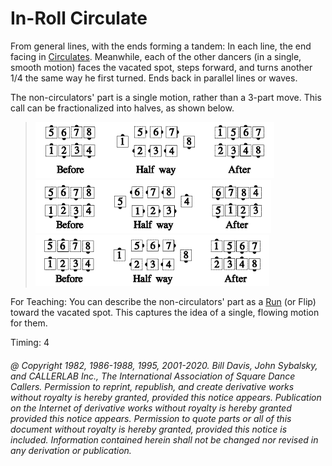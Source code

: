 
# In-Roll Circulate

From general lines, with the ends forming a tandem: In each line, the end facing in
[Circulates](../b1/circulate.md). Meanwhile, each of the other dancers (in a single, smooth motion) faces the
vacated spot, steps forward, and turns another 1/4 the same way he first turned. Ends back
in parallel lines or waves.

The non-circulators' part is a single motion, rather than a 3-part move. This call can
be fractionalized into halves, as shown below.

> 
> ![alt](in_roll_circulate_1a.png)![alt](in_roll_circulate_1b.png)![alt](in_roll_circulate_1c.png)  
> ![alt](in_roll_circulate_1d.png)![alt](in_roll_circulate_1e.png)![alt](in_roll_circulate_1f.png)  
> ![alt](in_roll_circulate_1g.png)![alt](in_roll_circulate_1h.png)![alt](in_roll_circulate_1i.png)
> 

For Teaching: You can describe the non-circulators' part as a [ Run](../b2/run.md) (or Flip) toward the
vacated spot. This captures the idea of a single, flowing motion for them.

Timing: 4

###### @ Copyright 1982, 1986-1988, 1995, 2001-2020. Bill Davis, John Sybalsky, and CALLERLAB Inc., The International Association of Square Dance Callers. Permission to reprint, republish, and create derivative works without royalty is hereby granted, provided this notice appears. Publication on the Internet of derivative works without royalty is hereby granted provided this notice appears. Permission to quote parts or all of this document without royalty is hereby granted, provided this notice is included. Information contained herein shall not be changed nor revised in any derivation or publication.
